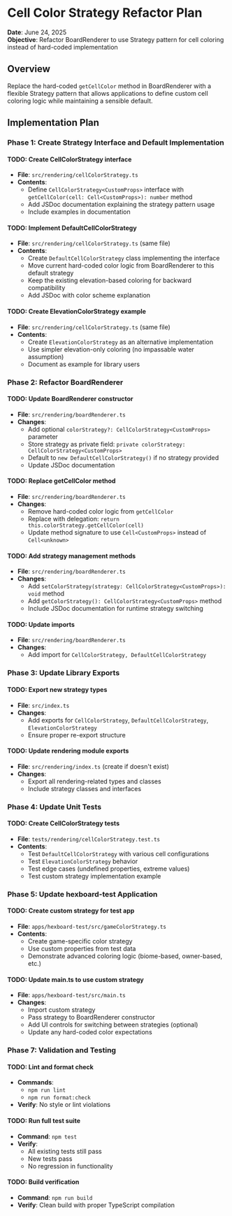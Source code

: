 # Cell Color Strategy Refactor Plan

**Date**: June 24, 2025  
**Objective**: Refactor BoardRenderer to use Strategy pattern for cell coloring instead of hard-coded implementation

## Overview

Replace the hard-coded `getCellColor` method in BoardRenderer with a flexible Strategy pattern that allows applications to define custom cell coloring logic while maintaining a sensible default.

## Implementation Plan

### Phase 1: Create Strategy Interface and Default Implementation

#### TODO: Create CellColorStrategy interface
- **File**: `src/rendering/cellColorStrategy.ts`
- **Contents**:
  - Define `CellColorStrategy<CustomProps>` interface with `getCellColor(cell: Cell<CustomProps>): number` method
  - Add JSDoc documentation explaining the strategy pattern usage
  - Include examples in documentation

#### TODO: Implement DefaultCellColorStrategy
- **File**: `src/rendering/cellColorStrategy.ts` (same file)
- **Contents**:
  - Create `DefaultCellColorStrategy` class implementing the interface
  - Move current hard-coded color logic from BoardRenderer to this default strategy
  - Keep the existing elevation-based coloring for backward compatibility
  - Add JSDoc with color scheme explanation

#### TODO: Create ElevationColorStrategy example
- **File**: `src/rendering/cellColorStrategy.ts` (same file)
- **Contents**:
  - Create `ElevationColorStrategy` as an alternative implementation
  - Use simpler elevation-only coloring (no impassable water assumption)
  - Document as example for library users

### Phase 2: Refactor BoardRenderer

#### TODO: Update BoardRenderer constructor
- **File**: `src/rendering/boardRenderer.ts`
- **Changes**:
  - Add optional `colorStrategy?: CellColorStrategy<CustomProps>` parameter
  - Store strategy as private field: `private colorStrategy: CellColorStrategy<CustomProps>`
  - Default to `new DefaultCellColorStrategy()` if no strategy provided
  - Update JSDoc documentation

#### TODO: Replace getCellColor method
- **File**: `src/rendering/boardRenderer.ts`
- **Changes**:
  - Remove hard-coded color logic from `getCellColor`
  - Replace with delegation: `return this.colorStrategy.getCellColor(cell)`
  - Update method signature to use `Cell<CustomProps>` instead of `Cell<unknown>`

#### TODO: Add strategy management methods
- **File**: `src/rendering/boardRenderer.ts`
- **Changes**:
  - Add `setColorStrategy(strategy: CellColorStrategy<CustomProps>): void` method
  - Add `getColorStrategy(): CellColorStrategy<CustomProps>` method
  - Include JSDoc documentation for runtime strategy switching

#### TODO: Update imports
- **File**: `src/rendering/boardRenderer.ts`
- **Changes**:
  - Add import for `CellColorStrategy, DefaultCellColorStrategy`

### Phase 3: Update Library Exports

#### TODO: Export new strategy types
- **File**: `src/index.ts`
- **Changes**:
  - Add exports for `CellColorStrategy`, `DefaultCellColorStrategy`, `ElevationColorStrategy`
  - Ensure proper re-export structure

#### TODO: Update rendering module exports
- **File**: `src/rendering/index.ts` (create if doesn't exist)
- **Changes**:
  - Export all rendering-related types and classes
  - Include strategy classes and interfaces

### Phase 4: Update Unit Tests

#### TODO: Create CellColorStrategy tests
- **File**: `tests/rendering/cellColorStrategy.test.ts`
- **Contents**:
  - Test `DefaultCellColorStrategy` with various cell configurations
  - Test `ElevationColorStrategy` behavior
  - Test edge cases (undefined properties, extreme values)
  - Test custom strategy implementation example

### Phase 5: Update hexboard-test Application

#### TODO: Create custom strategy for test app
- **File**: `apps/hexboard-test/src/gameColorStrategy.ts`
- **Contents**:
  - Create game-specific color strategy
  - Use custom properties from test data
  - Demonstrate advanced coloring logic (biome-based, owner-based, etc.)

#### TODO: Update main.ts to use custom strategy
- **File**: `apps/hexboard-test/src/main.ts`
- **Changes**:
  - Import custom strategy
  - Pass strategy to BoardRenderer constructor
  - Add UI controls for switching between strategies (optional)
  - Update any hard-coded color expectations

### Phase 7: Validation and Testing

#### TODO: Lint and format check
- **Commands**: 
  - `npm run lint`
  - `npm run format:check`
- **Verify**: No style or lint violations

#### TODO: Run full test suite
- **Command**: `npm test`
- **Verify**:
  - All existing tests still pass
  - New tests pass
  - No regression in functionality

#### TODO: Build verification
- **Command**: `npm run build`
- **Verify**: Clean build with proper TypeScript compilation
